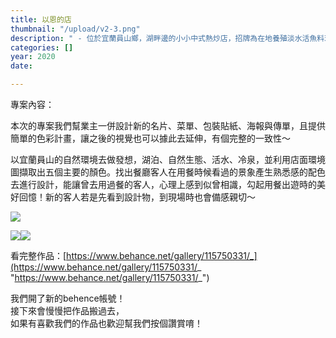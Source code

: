 ```yaml
---
title: 以恩的店
thumbnail: "/upload/v2-3.png"
description: " - 位於宜蘭員山鄉，湖畔邊的小小中式熱炒店，招牌為在地養殖淡水活魚料理。"
categories: []
year: 2020
date: 

---
```

專案內容：

本次的專案我們幫業主一併設計新的名片、菜單、包裝貼紙、海報與傳單，且提供簡單的色彩計畫，讓之後的視覺也可以據此去延伸，有個完整的一致性～

以宜蘭員山的自然環境去做發想，湖泊、自然生態、活水、冷泉，並利用店面環境圖擷取出五個主要的顏色。找出餐廳客人在用餐時候看過的景象產生熟悉感的配色去進行設計，能讓曾去用過餐的客人，心理上感到似曾相識，勾起用餐出遊時的美好回憶！新的客人若是先看到設計物，到現場時也會備感親切～

![](https://mir-s3-cdn-cf.behance.net/project_modules/max_1200/0fb854115750331.605434ef71db3.png)

![](https://mir-s3-cdn-cf.behance.net/project_modules/fs/f892e8115750331.60582f63961fc.jpg)![](https://mir-s3-cdn-cf.behance.net/project_modules/2800_opt_1/8c0c7c115750331.605434f165b1a.jpg)

看完整作品：[https://www.behance.net/gallery/115750331/_](https://www.behance.net/gallery/115750331/_ "https://www.behance.net/gallery/115750331/_")

我們開了新的behence帳號！  
接下來會慢慢把作品搬過去，  
如果有喜歡我們的作品也歡迎幫我們按個讚賞唷！
